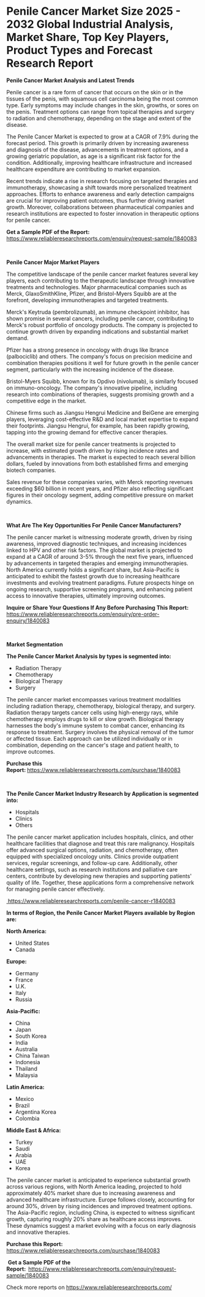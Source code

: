 <p><h1>Penile Cancer Market Size 2025 - 2032 Global Industrial Analysis, Market Share, Top Key Players, Product Types and Forecast Research Report</h1></p><p><strong>Penile Cancer Market Analysis and Latest Trends</strong></p>
<p><p>Penile cancer is a rare form of cancer that occurs on the skin or in the tissues of the penis, with squamous cell carcinoma being the most common type. Early symptoms may include changes in the skin, growths, or sores on the penis. Treatment options can range from topical therapies and surgery to radiation and chemotherapy, depending on the stage and extent of the disease.</p><p>The Penile Cancer Market is expected to grow at a CAGR of 7.9% during the forecast period. This growth is primarily driven by increasing awareness and diagnosis of the disease, advancements in treatment options, and a growing geriatric population, as age is a significant risk factor for the condition. Additionally, improving healthcare infrastructure and increased healthcare expenditure are contributing to market expansion.</p><p>Recent trends indicate a rise in research focusing on targeted therapies and immunotherapy, showcasing a shift towards more personalized treatment approaches. Efforts to enhance awareness and early detection campaigns are crucial for improving patient outcomes, thus further driving market growth. Moreover, collaborations between pharmaceutical companies and research institutions are expected to foster innovation in therapeutic options for penile cancer.</p></p>
<p><strong>Get a Sample PDF of the Report:&nbsp;</strong> <a href="https://www.reliableresearchreports.com/enquiry/request-sample/1840083?utm_campaign=3322&utm_medium=2&utm_source=Github&utm_content=ia&utm_term=08032025&utm_id=penile-cancer">https://www.reliableresearchreports.com/enquiry/request-sample/1840083</a></p>
<p>&nbsp;</p>
<p><strong>Penile Cancer Major Market Players</strong></p>
<p><p>The competitive landscape of the penile cancer market features several key players, each contributing to the therapeutic landscape through innovative treatments and technologies. Major pharmaceutical companies such as Merck, GlaxoSmithKline, Pfizer, and Bristol-Myers Squibb are at the forefront, developing immunotherapies and targeted treatments.</p><p>Merck's Keytruda (pembrolizumab), an immune checkpoint inhibitor, has shown promise in several cancers, including penile cancer, contributing to Merck's robust portfolio of oncology products. The company is projected to continue growth driven by expanding indications and substantial market demand.</p><p>Pfizer has a strong presence in oncology with drugs like Ibrance (palbociclib) and others. The company's focus on precision medicine and combination therapies positions it well for future growth in the penile cancer segment, particularly with the increasing incidence of the disease.</p><p>Bristol-Myers Squibb, known for its Opdivo (nivolumab), is similarly focused on immuno-oncology. The company's innovative pipeline, including research into combinations of therapies, suggests promising growth and a competitive edge in the market.</p><p>Chinese firms such as Jiangsu Hengrui Medicine and BeiGene are emerging players, leveraging cost-effective R&D and local market expertise to expand their footprints. Jiangsu Hengrui, for example, has been rapidly growing, tapping into the growing demand for effective cancer therapies.</p><p>The overall market size for penile cancer treatments is projected to increase, with estimated growth driven by rising incidence rates and advancements in therapies. The market is expected to reach several billion dollars, fueled by innovations from both established firms and emerging biotech companies.</p><p>Sales revenue for these companies varies, with Merck reporting revenues exceeding $60 billion in recent years, and Pfizer also reflecting significant figures in their oncology segment, adding competitive pressure on market dynamics.</p></p>
<p>&nbsp;</p>
<p><strong>What Are The Key Opportunities For Penile Cancer Manufacturers?</strong></p>
<p><p>The penile cancer market is witnessing moderate growth, driven by rising awareness, improved diagnostic techniques, and increasing incidences linked to HPV and other risk factors. The global market is projected to expand at a CAGR of around 3-5% through the next five years, influenced by advancements in targeted therapies and emerging immunotherapies. North America currently holds a significant share, but Asia-Pacific is anticipated to exhibit the fastest growth due to increasing healthcare investments and evolving treatment paradigms. Future prospects hinge on ongoing research, supportive screening programs, and enhancing patient access to innovative therapies, ultimately improving outcomes.</p></p>
<p><strong>Inquire or Share Your Questions If Any Before Purchasing This Report:</strong> <a href="https://www.reliableresearchreports.com/enquiry/pre-order-enquiry/1840083?utm_campaign=3322&utm_medium=2&utm_source=Github&utm_content=ia&utm_term=08032025&utm_id=penile-cancer">https://www.reliableresearchreports.com/enquiry/pre-order-enquiry/1840083</a></p>
<p>&nbsp;</p>
<p><strong>Market Segmentation</strong></p>
<p><strong>The Penile Cancer Market Analysis by types is segmented into:</strong></p>
<p><ul><li>Radiation Therapy</li><li>Chemotherapy</li><li>Biological Therapy</li><li>Surgery</li></ul></p>
<p><p>The penile cancer market encompasses various treatment modalities including radiation therapy, chemotherapy, biological therapy, and surgery. Radiation therapy targets cancer cells using high-energy rays, while chemotherapy employs drugs to kill or slow growth. Biological therapy harnesses the body's immune system to combat cancer, enhancing its response to treatment. Surgery involves the physical removal of the tumor or affected tissue. Each approach can be utilized individually or in combination, depending on the cancer's stage and patient health, to improve outcomes.</p></p>
<p><strong>Purchase this Report:&nbsp;</strong><a href="https://www.reliableresearchreports.com/purchase/1840083?utm_campaign=3322&utm_medium=2&utm_source=Github&utm_content=ia&utm_term=08032025&utm_id=penile-cancer">https://www.reliableresearchreports.com/purchase/1840083</a></p>
<p>&nbsp;</p>
<p><strong>The Penile Cancer Market Industry Research by Application is segmented into:</strong></p>
<p><ul><li>Hospitals</li><li>Clinics</li><li>Others</li></ul></p>
<p><p>The penile cancer market application includes hospitals, clinics, and other healthcare facilities that diagnose and treat this rare malignancy. Hospitals offer advanced surgical options, radiation, and chemotherapy, often equipped with specialized oncology units. Clinics provide outpatient services, regular screenings, and follow-up care. Additionally, other healthcare settings, such as research institutions and palliative care centers, contribute by developing new therapies and supporting patients' quality of life. Together, these applications form a comprehensive network for managing penile cancer effectively.</p></p>
<p><a href="https://www.reliableresearchreports.com/penile-cancer-r1840083?utm_campaign=3322&utm_medium=2&utm_source=Github&utm_content=ia&utm_term=08032025&utm_id=penile-cancer">&nbsp;https://www.reliableresearchreports.com/penile-cancer-r1840083</a></p>
<p><strong>In terms of Region, the Penile Cancer Market Players available by Region are:</strong></p>
<p>
    <p> <strong> North America: </strong>
        <ul>
            <li>United States</li>
            <li>Canada</li>
        </ul>
        </p> 
    <p> <strong> Europe: </strong>
        <ul>
            <li>Germany</li>
            <li>France</li>
            <li>U.K.</li>
            <li>Italy</li>
            <li>Russia</li>
        </ul>
        </p> 
    <p> <strong> Asia-Pacific: </strong>
        <ul>
            <li>China</li>
            <li>Japan</li>
            <li>South Korea</li>
            <li>India</li>
            <li>Australia</li>
            <li>China Taiwan</li>
            <li>Indonesia</li>
            <li>Thailand</li>
            <li>Malaysia</li>
        </ul>
        </p> 
    <p> <strong> Latin America: </strong>
        <ul>
            <li>Mexico</li>
            <li>Brazil</li>
            <li>Argentina Korea</li>
            <li>Colombia</li>
        </ul>
        </p> 
    <p> <strong> Middle East & Africa: </strong>
        <ul>
            <li>Turkey</li>
            <li>Saudi</li>
            <li>Arabia</li>
            <li>UAE</li>
            <li>Korea</li>
        </ul>
    </p>
    </p>
<p><p>The penile cancer market is anticipated to experience substantial growth across various regions, with North America leading, projected to hold approximately 40% market share due to increasing awareness and advanced healthcare infrastructure. Europe follows closely, accounting for around 30%, driven by rising incidences and improved treatment options. The Asia-Pacific region, including China, is expected to witness significant growth, capturing roughly 20% share as healthcare access improves. These dynamics suggest a market evolving with a focus on early diagnosis and innovative therapies.</p></p>
<p><strong>Purchase this Report: </strong><a href="https://www.reliableresearchreports.com/purchase/1840083?utm_campaign=3322&utm_medium=2&utm_source=Github&utm_content=ia&utm_term=08032025&utm_id=penile-cancer">https://www.reliableresearchreports.com/purchase/1840083</a></p>
<p>&nbsp;<strong>Get a Sample PDF of the Report:&nbsp;&nbsp;</strong><a href="https://www.reliableresearchreports.com/enquiry/request-sample/1840083?utm_campaign=3322&utm_medium=2&utm_source=Github&utm_content=ia&utm_term=08032025&utm_id=penile-cancer">https://www.reliableresearchreports.com/enquiry/request-sample/1840083</a></p>
<p><strong></strong></p>
<p>Check more reports on <a href="https://www.reliableresearchreports.com/?utm_campaign=3322&utm_medium=2&utm_source=Github&utm_content=ia&utm_term=08032025&utm_id=penile-cancer">https://www.reliableresearchreports.com/</a></p>
